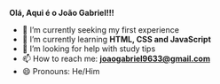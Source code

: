 **Olá, Aqui é o João Gabriel!!!**

- 🔭 I’m currently seeking my first experience
- 🌱 I’m currently learning <strong>HTML, CSS and JavaScript</strong>
- 🤔 I’m looking for help with study tips
- 📫 How to reach me: <strong><a href="joaogabriel9633@gmail.com">joaogabriel9633@gmail.com</a></strong>
- 😄 Pronouns: He/Him
